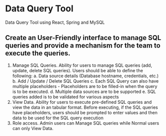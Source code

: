 # Data Query Tool
Data Query Tool using React, Spring and MySQL

## Create an User-Friendly interface to manage SQL queries and provide a mechanism for the team to execute the queries.

1. Manage SQL Queries. Ability for users to manage SQL queries (add, update, delete SQL queries). Users should be able to define the
following:
a. Data source details (Database hostname, credentials, etc.)
b. Add / Update / Delete SQL Queries
c. Each SQL Query can also have multiple placeholders - Placeholders are to be filled-in when the query is to be executed.
d. Multiple data sources are to be supported
e. SQL queries added is to be validated for various aspects
2. View Data. Ability for users to execute pre-defined SQL queries and view the data in an tabular format. Before executing, if the SQL
queries have placeholders, users should be prompted to enter values and then data to be used for the SQL query execution
3. Role access. Admin users can Manage SQL queries while Normal users can only View Data.

